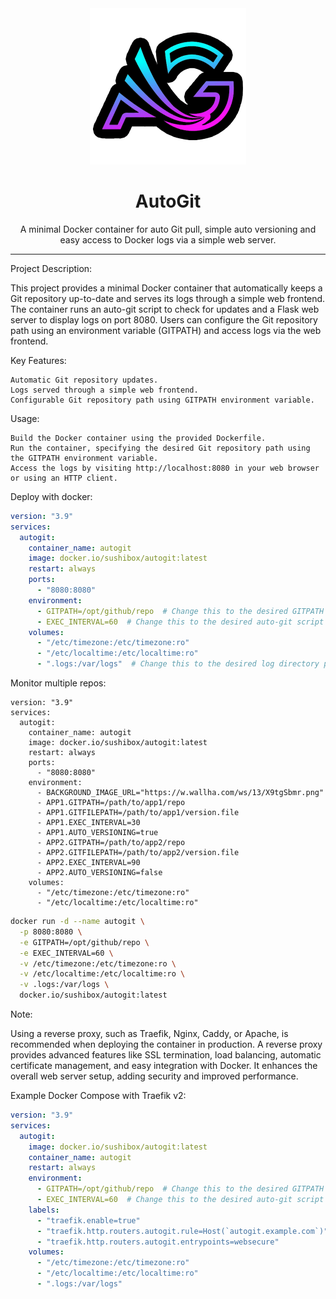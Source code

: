 <div align="center">
  <img src="assets/logo.png" width="250" />
  <br/>

# AutoGit
A minimal Docker container for auto Git pull, simple auto versioning and easy access to Docker logs via a simple web server.

</div>

---
Project Description:

This project provides a minimal Docker container that automatically keeps a Git repository up-to-date and serves its logs through a simple web frontend. The container runs an auto-git script to check for updates and a Flask web server to display logs on port 8080. Users can configure the Git repository path using an environment variable (GITPATH) and access logs via the web frontend.

Key Features:

    Automatic Git repository updates.
    Logs served through a simple web frontend.
    Configurable Git repository path using GITPATH environment variable.

Usage:

    Build the Docker container using the provided Dockerfile.
    Run the container, specifying the desired Git repository path using the GITPATH environment variable.
    Access the logs by visiting http://localhost:8080 in your web browser or using an HTTP client.

Deploy with docker:

```yaml
version: "3.9"
services:
  autogit:
    container_name: autogit
    image: docker.io/sushibox/autogit:latest
    restart: always
    ports:
      - "8080:8080"
    environment:
      - GITPATH=/opt/github/repo  # Change this to the desired GITPATH
      - EXEC_INTERVAL=60  # Change this to the desired auto-git script interval in seconds
    volumes:
      - "/etc/timezone:/etc/timezone:ro"
      - "/etc/localtime:/etc/localtime:ro"
      - ".logs:/var/logs"  # Change this to the desired log directory path
```
Monitor multiple repos:
```
version: "3.9"
services:
  autogit:
    container_name: autogit
    image: docker.io/sushibox/autogit:latest
    restart: always
    ports:
      - "8080:8080"
    environment:
      - BACKGROUND_IMAGE_URL="https://w.wallha.com/ws/13/X9tgSbmr.png"
      - APP1.GITPATH=/path/to/app1/repo
      - APP1.GITFILEPATH=/path/to/app1/version.file
      - APP1.EXEC_INTERVAL=30
      - APP1.AUTO_VERSIONING=true
      - APP2.GITPATH=/path/to/app2/repo
      - APP2.GITFILEPATH=/path/to/app2/version.file
      - APP2.EXEC_INTERVAL=90
      - APP2.AUTO_VERSIONING=false
    volumes:
      - "/etc/timezone:/etc/timezone:ro"
      - "/etc/localtime:/etc/localtime:ro"
```
```bash
docker run -d --name autogit \
  -p 8080:8080 \
  -e GITPATH=/opt/github/repo \
  -e EXEC_INTERVAL=60 \
  -v /etc/timezone:/etc/timezone:ro \
  -v /etc/localtime:/etc/localtime:ro \
  -v .logs:/var/logs \
  docker.io/sushibox/autogit:latest
```

Note:

Using a reverse proxy, such as Traefik, Nginx, Caddy, or Apache, is recommended when deploying the container in production. A reverse proxy provides advanced features like SSL termination, load balancing, automatic certificate management, and easy integration with Docker. It enhances the overall web server setup, adding security and improved performance.

Example Docker Compose with Traefik v2:

```yaml
version: "3.9"
services:
  autogit:
    image: docker.io/sushibox/autogit:latest
    container_name: autogit
    restart: always
    environment:
      - GITPATH=/opt/github/repo  # Change this to the desired GITPATH
      - EXEC_INTERVAL=60  # Change this to the desired auto-git script interval in seconds
    labels:
      - "traefik.enable=true"
      - "traefik.http.routers.autogit.rule=Host(`autogit.example.com`)"  # Replace with your domain
      - "traefik.http.routers.autogit.entrypoints=websecure"
    volumes:
      - "/etc/timezone:/etc/timezone:ro"
      - "/etc/localtime:/etc/localtime:ro"
      - ".logs:/var/logs"
```
